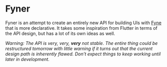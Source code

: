 Fyner
=====

Fyner is an attempt to create an entirely new API for building UIs with [Fyne][fyne] that is more declarative. It takes some inspiration from Flutter in terms of the API design, but has a lot of its own ideas as well.

_Warning: The API is very, very, **very** not stable. The entire thing could be restructured tomorrow with little warning if it turns out that the current design path is inherently flawed. Don't expect things to keep working until later in development._

[fyne]: https://fyne.io
